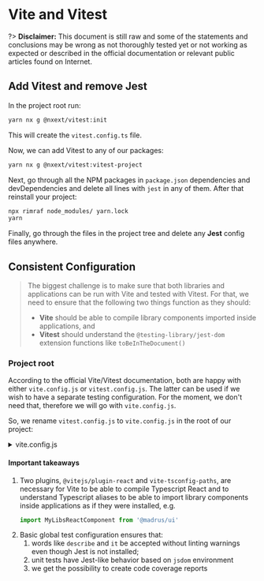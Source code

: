 # Vite and Vitest

?> __Disclaimer:__ This document is still raw and some of the statements and conclusions may be wrong as not thoroughly tested yet or not working as expected or described in the official documentation or relevant public articles found on Internet.

## Add Vitest and remove Jest

In the project root run:

```bash
yarn nx g @nxext/vitest:init
```

This will create the `vitest.config.ts` file.

Now, we can add Vitest to any of our packages:

```bash
yarn nx g @nxext/vitest:vitest-project
```

Next, go through all the NPM packages in `package.json` dependencies and devDependencies and delete all lines with `jest` in any of them. After that reinstall your project:

```bash
npx rimraf node_modules/ yarn.lock
yarn
```

Finally, go through the files in the project tree and delete any __Jest__ config files anywhere.

## Consistent Configuration

> The biggest challenge is to make sure that both libraries and applications can be run with Vite and tested with Vitest. For that, we need to ensure that the following two things function as they should:
>   - __Vite__ should be able to compile library components imported inside applications, and
>   - __Vitest__ should understand the `@testing-library/jest-dom` extension functions like `toBeInTheDocument()`

### Project root

According to the official Vite/Vitest documentation, both are happy with either `vite.config.js` or `vitest.config.js`. The latter can be used if we wish to have a separate testing configuration. For the moment, we don't need that, therefore we will go with `vite.config.js`.

So, we rename `vitest.config.js` to `vite.config.js` in the root of our project:

<details>
<summary>vite.config.js</summary>

```js
/// <reference types="vitest" />
/// <reference types="vite/client" />
import react from '@vitejs/plugin-react'
import { defineConfig } from 'vite'
import tsconfigPaths from 'vite-tsconfig-paths'

// https://vitejs.dev/config/
export default defineConfig({
  plugins: [react(), tsconfigPaths()],
  test: {
    globals: true,
    environment: 'jsdom',
    coverage: {
      reporter: ['text', 'json', 'html'],
    },
  },
})
```

</details>

#### Important takeaways

1. Two plugins, `@vitejs/plugin-react` and `vite-tsconfig-paths`, are necessary for Vite to be able to compile Typescript React and to understand Typescript aliases to be able to import library components inside applications as if they were installed, e.g.
   ```ts
   import MyLibsReactComponent from '@madrus/ui'
   ```
2. Basic global test configuration ensures that:
   1. words like `describe` and `it` be accepted without linting warnings even though Jest is not installed;
   2. unit tests have Jest-like behavior based on `jsdom` environment
   3. we get the possibility to create code coverage reports
